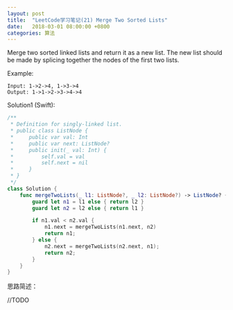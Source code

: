 ```yaml
---
layout: post
title:  "LeetCode学习笔记(21) Merge Two Sorted Lists"
date:   2018-03-01 08:00:00 +0800
categories: 算法
---
```


Merge two sorted linked lists and return it as a new list. The new list should be made by splicing together the nodes of the first two lists.

Example:

```
Input: 1->2->4, 1->3->4
Output: 1->1->2->3->4->4
```

Solution1 (Swift):

```swift
/**
 * Definition for singly-linked list.
 * public class ListNode {
 *     public var val: Int
 *     public var next: ListNode?
 *     public init(_ val: Int) {
 *         self.val = val
 *         self.next = nil
 *     }
 * }
 */
class Solution {
    func mergeTwoLists(_ l1: ListNode?, _ l2: ListNode?) -> ListNode? {
        guard let n1 = l1 else { return l2 }
        guard let n2 = l2 else { return l1 }

        if n1.val < n2.val {
            n1.next = mergeTwoLists(n1.next, n2)
            return n1;
        } else {
            n2.next = mergeTwoLists(n2.next, n1);
            return n2;
        }
    }
}
```

思路简述：

//TODO
